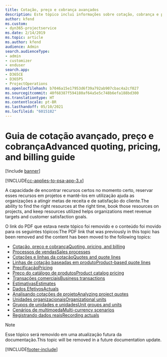 ```yaml
---
title: Cotação, preço e cobrança avançados
description: Este tópico inclui informações sobre cotação, cobrança e preço no Project Service Automation.
author: kfend
ms.custom:
- dyn365-projectservice
ms.date: 2/14/2019
ms.topic: article
ms.author: kfend
audience: Admin
search.audienceType:
- admin
- customizer
- enduser
search.app:
- D365CE
- D365PS
- ProjectOperations
ms.openlocfilehash: b7046a15e17953d6f39a792ab907cbac4a2cf027
ms.sourcegitcommit: 40f68387f594180af64a5e5c748b6efa188bd300
ms.translationtype: HT
ms.contentlocale: pt-BR
ms.lasthandoff: 05/10/2021
ms.locfileid: "6015182"
---
```

# <a name="advanced-quoting-pricing-and-billing-guide"></a><span data-ttu-id="66c1e-103">Guia de cotação avançado, preço e cobrança</span><span class="sxs-lookup"><span data-stu-id="66c1e-103">Advanced quoting, pricing, and billing guide</span></span>

[!include [banner](../../includes/psa-now-project-operations.md)]

[!INCLUDE[cc-applies-to-psa-app-3.x](../../includes/cc-applies-to-psa-app-3x.md)]

<span data-ttu-id="66c1e-104">A capacidade de encontrar recursos certos no momento certo, reservar esses recursos em projetos e mantê-los em utilização ajuda as organizações a atingir metas de receita e de satisfação do cliente.</span><span class="sxs-lookup"><span data-stu-id="66c1e-104">The ability to find the right resources at the right time, book those resources on projects, and keep resources utilized helps organizations meet revenue targets and customer satisfaction goals.</span></span> 

<span data-ttu-id="66c1e-105">O link do PDF que estava neste tópico foi removido e o conteúdo foi movido para os seguintes tópicos:</span><span class="sxs-lookup"><span data-stu-id="66c1e-105">The PDF link that was previously in this topic has been removed and the content has been moved to the following topics:</span></span>

- [<span data-ttu-id="66c1e-106">Cotação, preço e cobrança</span><span class="sxs-lookup"><span data-stu-id="66c1e-106">Quoting, pricing, and billing</span></span>](../quote-bill-price.md)
- [<span data-ttu-id="66c1e-107">Processos de vendas</span><span class="sxs-lookup"><span data-stu-id="66c1e-107">Sales processes</span></span>](../basic-sales-process.md)
- [<span data-ttu-id="66c1e-108">Cotações e linhas da cotação</span><span class="sxs-lookup"><span data-stu-id="66c1e-108">Quotes and quote lines</span></span>](../basic-quote-lines.md)
- [<span data-ttu-id="66c1e-109">Linhas de cotação baseadas em produto</span><span class="sxs-lookup"><span data-stu-id="66c1e-109">Product-based quote lines</span></span>](../product-based-quote-lines.md)
- [<span data-ttu-id="66c1e-110">Precificação</span><span class="sxs-lookup"><span data-stu-id="66c1e-110">Pricing</span></span>](../basic-pricing.md)
- [<span data-ttu-id="66c1e-111">Preço do catálogo de produtos</span><span class="sxs-lookup"><span data-stu-id="66c1e-111">Product catalog pricing</span></span>](../product-catalog-pricing.md)
- [<span data-ttu-id="66c1e-112">Transações comerciais</span><span class="sxs-lookup"><span data-stu-id="66c1e-112">Business transactions</span></span>](../basic-business-transactions.md)
- [<span data-ttu-id="66c1e-113">Estimativas</span><span class="sxs-lookup"><span data-stu-id="66c1e-113">Estimates</span></span>](../estimates.md)
- [<span data-ttu-id="66c1e-114">Dados Efetivos</span><span class="sxs-lookup"><span data-stu-id="66c1e-114">Actuals</span></span>](../actuals.md)
- [<span data-ttu-id="66c1e-115">Analisando cotações de projeto</span><span class="sxs-lookup"><span data-stu-id="66c1e-115">Analyzing project quotes</span></span>](../basic-analyzing-quotes.md)
- [<span data-ttu-id="66c1e-116">Unidades organizacionais</span><span class="sxs-lookup"><span data-stu-id="66c1e-116">Organizational units</span></span>](../advanced-organizational.md)
- [<span data-ttu-id="66c1e-117">Grupos de unidades e unidades</span><span class="sxs-lookup"><span data-stu-id="66c1e-117">Unit groups and units</span></span>](../advanced-units.md)
- [<span data-ttu-id="66c1e-118">Cenários de multimoeda</span><span class="sxs-lookup"><span data-stu-id="66c1e-118">Multi-currency scenarios</span></span>](../advanced-currency.md)
- [<span data-ttu-id="66c1e-119">Registrando dados reais</span><span class="sxs-lookup"><span data-stu-id="66c1e-119">Recording actuals</span></span>](../advanced-actuals.md)

> [!NOTE]
> <span data-ttu-id="66c1e-120">Esse tópico será removido em uma atualização futura da documentação.</span><span class="sxs-lookup"><span data-stu-id="66c1e-120">This topic will be removed in a future documentation update.</span></span> 


[!INCLUDE[footer-include](../../includes/footer-banner.md)]